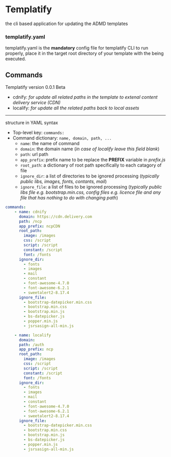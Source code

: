 # Templatify

the cli based application for updating the ADMD templates

### templatify.yaml
templatify.yaml is the **mandatory** config file for templatify CLI to run properly, place it in the target root directory of your template with the being executed.

## Commands
Templatify version 0.0.1 Beta
* cdnify: *for update all related paths in the template to extenal content delivery service (CDN)*
* localify: *for update all the related paths back to local assets*

---

structure in YAML syntax

* Top-level key: `commands:`
* Command dictionary: `name, domain, path, ...`
    * `name`: the name of command
    * `domain`: the domain name (*in case of localify leave this field blank*)
    * `path`: url path
    * `app_prefix`: prefix name to be replace the **PREFIX** variable in *prefix.js*
    * `root_path`: a dictionary of root path specifically to each catagory of file
    * `ignore_dir`: a list of directories to be ignored processing (*typically public libs, images, fonts, contants, mail*)
    * `ignore_file`: a list of files to be ignored processing (*typically public libs file e.g. bootstrap.min.css, config files e.g. licence file and any file that has nothing to do with changing path*)

```yml
commands:
    - name: cdnify
      domain: https://cdn.delivery.com
      path: /ncp
      app_prefix: ncpCDN
      root_path:
        image: /images
        css: /script
        script: /script
        constant: /script
        font: /fonts
      ignore_dir:
        - fonts
        - images
        - mail
        - constant
        - font-awesome-4.7.0
        - font-awesome-6.2.1
        - sweetalert2-8.17.4
      ignore_file:
        - bootstrap-datepicker.min.css
        - bootstrap.min.css
        - bootstrap.min.js
        - bs-datepicker.js
        - popper.min.js
        - jsrsasign-all-min.js

    - name: localify
      domain:
      path: /auth
      app_prefix: ncp
      root_path:
        image: /images
        css: /script
        script: /script
        constant: /script
        font: /fonts
      ignore_dir:
        - fonts
        - images
        - mail
        - constant
        - font-awesome-4.7.0
        - font-awesome-6.2.1
        - sweetalert2-8.17.4
      ignore_file:
        - bootstrap-datepicker.min.css
        - bootstrap.min.css
        - bootstrap.min.js
        - bs-datepicker.js
        - popper.min.js
        - jsrsasign-all-min.js
    
```


